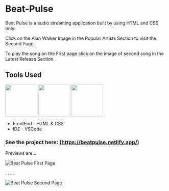 # Beat-Pulse

Beat Pulse is a audio streaming application built by using HTML and CSS only.

Click on the Alan Walker Image in the Popular Artists Section to visit the Second Page.

To play the song on the First page click on the image of second song in the Latest Release Section.

## Tools Used
<img align="left" src="https://user-images.githubusercontent.com/18380165/224329335-3cdf989b-bdce-41e6-82dc-7d4c50d5f283.png" width="100" height="100">
<img align="left" src="https://user-images.githubusercontent.com/18380165/224329345-7363d693-4f27-4a58-8c9e-086d8a3fa420.png" width="100" height="100">
<img  src="https://user-images.githubusercontent.com/18380165/224329339-a5174b23-1a5c-4ae4-95c8-ead20a29d77e.png" width="100" height="100">

* FrontEnd - HTML & CSS
* IDE - VSCode

### See the project here: (https://beatpulse.netlify.app/)


Previews are...

![Beat Pulse First Page](https://user-images.githubusercontent.com/18380165/214068448-be35d021-db57-4437-9120-45b5e2259563.jpg)

.
.
.
.


![Beat Pulse Second Page](https://user-images.githubusercontent.com/18380165/214068497-bb4f6aef-30d3-4bc0-ac0c-f6193bd8a136.jpg)
